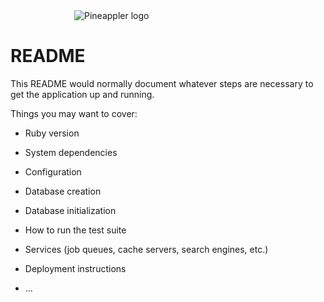 
<div style="margin:auto; width: 300px;"><img src="https://www.sarahpaz.ca/images/LogoMakr_2AlaDc.png" alt="Pineappler logo" title="Pineappler"/></div>

# README

This README would normally document whatever steps are necessary to get the
application up and running.

Things you may want to cover:

* Ruby version

* System dependencies

* Configuration

* Database creation

* Database initialization

* How to run the test suite

* Services (job queues, cache servers, search engines, etc.)

* Deployment instructions

* ...
